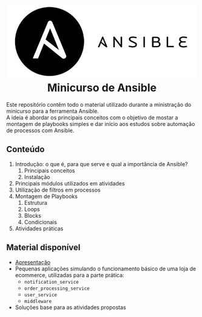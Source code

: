 <h1 align="center">
  <br>
    <img src=".github/ansible-logo.png" style="background-color: #ffffff" alt="Ansible" width="500">
  <br>
  Minicurso de Ansible
  <br>
</h1>

Este repositório contêm todo o material utilizado durante a ministração do minicurso para a ferramenta Ansible.  
A ideia é abordar os principais conceitos com o objetivo de mostar a montagem de playbooks simples e dar início aos estudos sobre automação de processos com Ansible.  

## Conteúdo

1. Introdução: o que é, para que serve e qual a importância de Ansible?
   1. Principais conceitos
   2. Instalação
2. Principais módulos utilizados em atividades
3. Utilização de filtros em processos
4. Montagem de Playbooks
   1. Estrutura
   2. Loops
   3. Blocks
   4. Condicionais
5. Atividades práticas

## Material disponível

- [Apresentação](./Minicurso%20de%20Ansible.pdf)
- Pequenas aplicações simulando o funcionamento básico de uma loja de ecommerce, utilizadas para a parte prática:
  - `notification_service`
  - `order_processing_service`
  - `user_service`
  - `middleware`
- Soluções base para as atividades propostas
